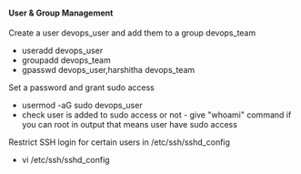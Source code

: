 #### User & Group Management ####

Create a user devops_user and add them to a group devops_team
  * useradd devops_user
  * groupadd devops_team
  * gpasswd devops_user,harshitha devops_team
  
Set a password and grant sudo access
  * usermod -aG sudo devops_user
  * check user is added to sudo access or not - give "whoami" command if you can root in output that means 
    user have sudo access

Restrict SSH login for certain users in /etc/ssh/sshd_config
  * vi /etc/ssh/sshd_config 


 

